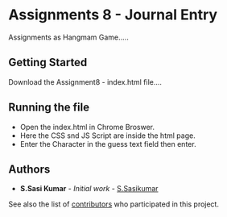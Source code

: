 # Assignments 8 - Journal Entry

Assignments as Hangmam Game.....

## Getting Started
Download the Assignment8 - index.html file....


## Running the file
* Open the index.html in Chrome Broswer.
* Here the CSS snd JS Script are inside the html page.
* Enter the Character in the guess text field then enter.


## Authors

* **S.Sasi Kumar** - *Initial work* - [S.Sasikumar](https://github.com/zalym/gittutorial/tree/sasikumar/Assignment8)

See also the list of [contributors](https://github.com/zalym/gittutorial/branches) who participated in this project.
